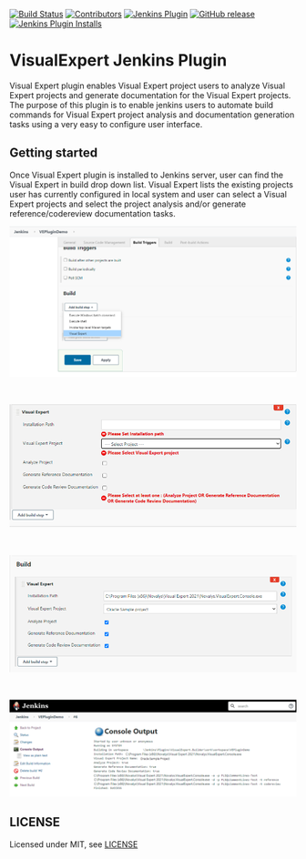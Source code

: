 
[![Build Status](https://ci.jenkins.io/job/Plugins/job/VisualExpert.Builder-plugin/job/master/badge/icon)](https://ci.jenkins.io/job/Plugins/job/VisualExpert.Builder-plugin/job/master/)
[![Contributors](https://img.shields.io/github/contributors/jenkinsci/VisualExpert.Builder-plugin.svg)](https://github.com/jenkinsci/VisualExpert.Builder-plugin/graphs/contributors)
[![Jenkins Plugin](https://img.shields.io/jenkins/plugin/v/VisualExpert.Builder.svg)](https://plugins.jenkins.io/VisualExpert.Builder)
[![GitHub release](https://img.shields.io/github/release/jenkinsci/VisualExpert.Builder-plugin.svg?label=changelog)](https://github.com/jenkinsci/VisualExpert.Builder-plugin/releases/latest)
[![Jenkins Plugin Installs](https://img.shields.io/jenkins/plugin/i/VisualExpert.Builder.svg?color=blue)](https://plugins.jenkins.io/VisualExpert.Builder)

# VisualExpert Jenkins Plugin
Visual Expert plugin enables Visual Expert project users to analyze Visual Expert projects and generate documentation for the Visual Expert projects. 
The purpose of this plugin is to enable jenkins users to automate build commands for Visual Expert project analysis and documentation generation tasks using a very easy to configure user interface.

## Getting started
Once Visual Expert plugin is installed to Jenkins server, user can find the Visual Expert in build drop down list. 
Visual Expert lists the existing projects user has currently configured in local system and user can select a Visual Expert projects 
and select the project analysis and/or generate reference/codereview documentation tasks.

![visual expert](https://raw.githubusercontent.com/jenkinsci/visualexpert-plugin/master/docs/images/builder-config.png)

<p><br></p>

![required field validation](https://raw.githubusercontent.com/jenkinsci/visualexpert-plugin/master/docs/images/check-validation.png)

<p><br></p>

![visual expert configuration](https://raw.githubusercontent.com/jenkinsci/visualexpert-plugin/master/docs/images/set-configuration.png)

<p><br></p>

![visual expert build console output](https://raw.githubusercontent.com/jenkinsci/visualexpert-plugin/master/docs/images/console-output.png)

## LICENSE

Licensed under MIT, see [LICENSE](LICENSE.md)

